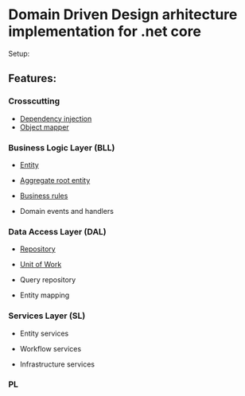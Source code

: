# Domain Driven Design arhitecture implementation for .net core 

Setup:

## Features:

### Crosscutting

- [Dependency injection][1]
- [Object mapper][2]

### Business Logic Layer (BLL)

- [Entity][4]

- [Aggregate root entity][4]

- [Business rules][5]

- Domain events and handlers

### Data Access Layer (DAL)

- [Repository][3]

- [Unit of Work][3]

- Query repository

- Entity mapping

### Services Layer (SL)

- Entity services

- Workflow services

- Infrastructure services

### PL

[1]: https://github.com/Alexander-Shein/DddCore/blob/net-core/Src/Crosscutting/DddCore.Contracts.Crosscutting/DependencyInjection/README.md
[2]: https://github.com/Alexander-Shein/DddCore/blob/net-core/Src/Crosscutting/DddCore.Contracts.Crosscutting/ObjectMapper/README.md
[3]: https://github.com/Alexander-Shein/DddCore/blob/net-core/Src/DAL/DddCore.Contracts.Dal/DomainStack/README.md
[4]: https://github.com/Alexander-Shein/DddCore/blob/net-core/Src/BLL/DddCore.Contracts.Domain/Entities/README.md#Aggregate%20root%20entities
[5]: https://github.com/Alexander-Shein/DddCore/blob/net-core/Src/BLL/DddCore.Contracts.Domain/Entities/BusinessRules/README.md
